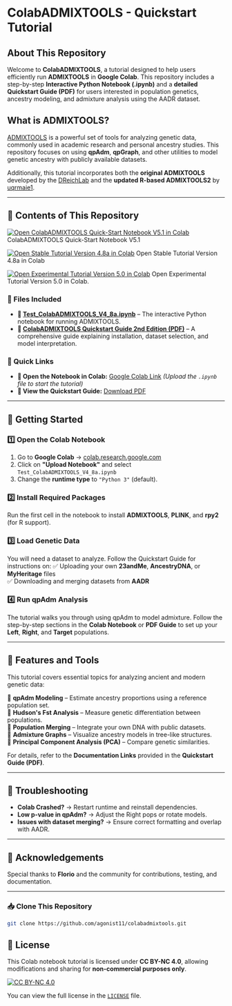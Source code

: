 # **ColabADMIXTOOLS - Quickstart Tutorial**

## **About This Repository**
Welcome to **ColabADMIXTOOLS**, a tutorial designed to help users efficiently run **ADMIXTOOLS** in **Google Colab**. This repository includes a step-by-step **Interactive Python Notebook (.ipynb)** and a **detailed Quickstart Guide (PDF)** for users interested in population genetics, ancestry modeling, and admixture analysis using the AADR dataset.

## **What is ADMIXTOOLS?**
[ADMIXTOOLS](https://uqrmaie1.github.io/admixtools/) is a powerful set of tools for analyzing genetic data, commonly used in academic research and personal ancestry studies. This repository focuses on using **qpAdm**, **qpGraph**, and other utilities to model genetic ancestry with publicly available datasets.

Additionally, this tutorial incorporates both the **original ADMIXTOOLS** developed by the [DReichLab](https://github.com/DReichLab/AdmixTools) and the **updated R-based ADMIXTOOLS2** by [uqrmaie1](https://uqrmaie1.github.io/admixtools/).

---

## **📜 Contents of This Repository**

[![Open ColabADMIXTOOLS Quick-Start Notebook V5.1 in Colab](https://colab.research.google.com/assets/colab-badge.svg)](https://colab.research.google.com/github/agonist11/colabadmixtools/blob/main/ColabADMIXTOOLS_Quick_Start_V5_1.ipynb) ColabADMIXTOOLS Quick-Start Notebook V5.1

[![Open Stable Tutorial Version 4.8a in Colab](https://colab.research.google.com/assets/colab-badge.svg)](https://colab.research.google.com/github/agonist11/colabadmixtools/blob/main/Test_ColabADMIXTOOLS_V4_8a.ipynb) Open Stable Tutorial Version 4.8a in Colab

[![Open Experimental Tutorial Version 5.0 in Colab](https://colab.research.google.com/assets/colab-badge.svg)](https://colab.research.google.com/github/agonist11/colabadmixtools/blob/main/Experimental_ColabADMIXTOOLS_V5_0.ipynb) Open Experimental Tutorial Version 5.0 in Colab.

### **🔹 Files Included**
- **📄 [Test_ColabADMIXTOOLS_V4_8a.ipynb](https://github.com/agonist11/colabadmixtools/blob/main/Test_ColabADMIXTOOLS_V4_8a.ipynb)** – The interactive Python notebook for running ADMIXTOOLS.
- **📘 [ColabADMIXTOOLS Quickstart Guide 2nd Edition (PDF)](https://github.com/agonist11/colabadmixtools/blob/main/ColabADMIXTOOLS%20Quickstart%20Guide%202nd%20Edition_Draft3.pdf)** – A comprehensive guide explaining installation, dataset selection, and model interpretation.

### **🔹 Quick Links**
- **📌 Open the Notebook in Colab:** [Google Colab Link](https://colab.research.google.com/) *(Upload the `.ipynb` file to start the tutorial)*  
- **📖 View the Quickstart Guide:** [Download PDF](https://github.com/agonist11/colabadmixtools/blob/main/ColabADMIXTOOLS%20Quickstart%20Guide%202nd%20Edition_Draft3.pdf)  

---

## **🚀 Getting Started**

### **1️⃣ Open the Colab Notebook**
1. Go to **Google Colab** → [colab.research.google.com](https://colab.research.google.com/)
2. Click on **"Upload Notebook"** and select `Test_ColabADMIXTOOLS_V4_8a.ipynb`
3. Change the **runtime type** to `"Python 3"` (default).

### **2️⃣ Install Required Packages**
Run the first cell in the notebook to install **ADMIXTOOLS**, **PLINK**, and **rpy2** (for R support).

### **3️⃣ Load Genetic Data**
You will need a dataset to analyze. Follow the Quickstart Guide for instructions on:
✅ Uploading your own **23andMe**, **AncestryDNA**, or **MyHeritage** files  
✅ Downloading and merging datasets from **AADR**

### **4️⃣ Run qpAdm Analysis**
The tutorial walks you through using qpAdm to model admixture. Follow the step-by-step sections in the **Colab Notebook** or **PDF Guide** to set up your **Left**, **Right**, and **Target** populations.

---

## **📂 Features and Tools**
This tutorial covers essential topics for analyzing ancient and modern genetic data:

📌 **qpAdm Modeling** – Estimate ancestry proportions using a reference population set.  
📌 **Hudson's Fst Analysis** – Measure genetic differentiation between populations.  
📌 **Population Merging** – Integrate your own DNA with public datasets.  
📌 **Admixture Graphs** – Visualize ancestry models in tree-like structures.  
📌 **Principal Component Analysis (PCA)** – Compare genetic similarities.  

For details, refer to the **Documentation Links** provided in the **Quickstart Guide (PDF)**.

---

## **🔧 Troubleshooting**
- **Colab Crashed?** → Restart runtime and reinstall dependencies.  
- **Low p-value in qpAdm?** → Adjust the Right pops or rotate models.  
- **Issues with dataset merging?** → Ensure correct formatting and overlap with AADR.  

---

## **📝 Acknowledgements**
Special thanks to **Florio** and the community for contributions, testing, and documentation.

---

### 📥 **Clone This Repository**
```sh
git clone https://github.com/agonist11/colabadmixtools.git
```

## **📜 License**
This Colab notebook tutorial is licensed under **CC BY-NC 4.0**, allowing modifications and sharing for **non-commercial purposes only**.

[![CC BY-NC 4.0](https://licensebuttons.net/l/by-nc/4.0/88x31.png)](https://creativecommons.org/licenses/by-nc/4.0/)

You can view the full license in the [`LICENSE`](LICENSE) file.
